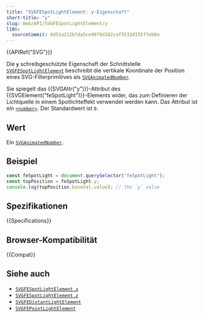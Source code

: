 ```yaml
---
title: "SVGFESpotLightElement: y-Eigenschaft"
short-title: "y"
slug: Web/API/SVGFESpotLightElement/y
l10n:
  sourceCommit: 4d51a212bfda5ce9978d162caf5532d155f7eb0a
---
```


{{APIRef("SVG")}}

Die **`y`** schreibgeschützte Eigenschaft der Schnittstelle [`SVGFESpotLightElement`](/de/docs/Web/API/SVGFESpotLightElement) beschreibt die vertikale Koordinate der Position eines SVG-Filterprimitives als [`SVGAnimatedNumber`](/de/docs/Web/API/SVGAnimatedNumber).

Sie spiegelt das {{SVGAttr("y")}}-Attribut des {{SVGElement("feSpotLight")}}-Elements wider, das zum Definieren der Lichtquelle in einem Spotlichteffekt verwendet werden kann. Das Attribut ist ein [`<number>`](/de/docs/Web/SVG/Content_type#number). Der Standardwert ist `0`.

## Wert

Ein [`SVGAnimatedNumber`](/de/docs/Web/API/SVGAnimatedNumber).

## Beispiel

```js
const feSpotLight = document.querySelector("feSpotLight");
const topPosition = feSpotLight.y;
console.log(topPosition.baseVal.value); // the `y` value
```

## Spezifikationen

{{Specifications}}

## Browser-Kompatibilität

{{Compat}}

## Siehe auch

- [`SVGFESpotLightElement.x`](/de/docs/Web/API/SVGFESpotLightElement/x)
- [`SVGFESpotLightElement.z`](/de/docs/Web/API/SVGFESpotLightElement/z)
- [`SVGFEDistantLightElement`](/de/docs/Web/API/SVGFEDistantLightElement)
- [`SVGFEPointLightElement`](/de/docs/Web/API/SVGFEPointLightElement)
